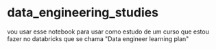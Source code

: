 # data_engineering_studies
vou usar esse notebook para usar como estudo de um curso que estou fazer no databricks que se chama "Data engineer learning plan"
